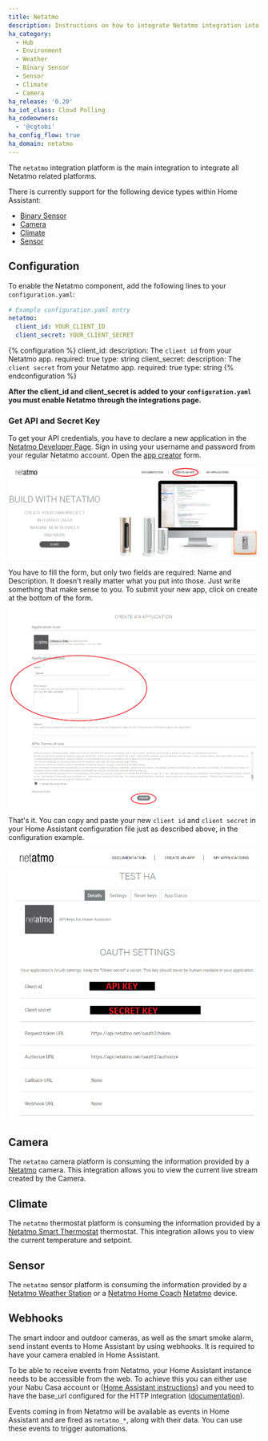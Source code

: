 ```yaml
---
title: Netatmo
description: Instructions on how to integrate Netatmo integration into Home Assistant.
ha_category:
  - Hub
  - Environment
  - Weather
  - Binary Sensor
  - Sensor
  - Climate
  - Camera
ha_release: '0.20'
ha_iot_class: Cloud Polling
ha_codeowners:
  - '@cgtobi'
ha_config_flow: true
ha_domain: netatmo
---
```


The `netatmo` integration platform is the main integration to integrate all Netatmo related platforms.

There is currently support for the following device types within Home Assistant:

- [Binary Sensor](#binary-sensor)
- [Camera](#camera)
- [Climate](#climate)
- [Sensor](#sensor)

## Configuration

To enable the Netatmo component, add the following lines to your `configuration.yaml`:

```yaml
# Example configuration.yaml entry
netatmo:
  client_id: YOUR_CLIENT_ID
  client_secret: YOUR_CLIENT_SECRET
```

{% configuration %}
client_id:
  description: The `client id` from your Netatmo app.
  required: true
  type: string
client_secret:
  description: The `client secret` from your Netatmo app.
  required: true
  type: string
{% endconfiguration %}

**After the client_id and client_secret is added to your `configuration.yaml` you must enable Netatmo through the integrations page.**

### Get API and Secret Key

To get your API credentials, you have to declare a new application in the [Netatmo Developer Page](https://dev.netatmo.com/). Sign in using your username and password from your regular Netatmo account.
Open the [app creator](https://dev.netatmo.com/apps/createanapp#form) form.

<p class='img'>
<img src='/images/screenshots/netatmo_create.png' />
</p>
You have to fill the form, but only two fields are required: Name and Description. It doesn't really matter what you put into those. Just write something that make sense to you. To submit your new app, click on create at the bottom of the form.

<p class='img'>
<img src='/images/screenshots/netatmo_app.png' />
</p>

That's it. You can copy and paste your new `client id` and `client secret` in your Home Assistant configuration file just as described above, in the configuration example.

<p class='img'>
<img src='/images/screenshots/netatmo_api.png' />
</p>

## Camera

The `netatmo` camera platform is consuming the information provided by a [Netatmo](https://www.netatmo.com) camera. This integration allows you to view the current live stream created by the Camera.

## Climate

The `netatmo` thermostat platform is consuming the information provided by a [Netatmo Smart Thermostat](https://www.netatmo.com/product/energy/thermostat) thermostat. This integration allows you to view the current temperature and setpoint.

## Sensor

The `netatmo` sensor platform is consuming the information provided by a [Netatmo Weather Station](https://www.netatmo.com/en-us/weather/weatherstation) or a
[Netatmo Home Coach](https://www.netatmo.com/en-us/aircare/homecoach) [Netatmo](https://www.netatmo.com) device.

## Webhooks

The smart indoor and outdoor cameras, as well as the smart smoke alarm, send instant events to Home Assistant by using webhooks. It is required to have your camera enabled in Home Assistant.

To be able to receive events from Netatmo, your Home Assistant instance needs to be accessible from the web. To achieve this you can either use your Nabu Casa account or ([Home Assistant instructions](/addons/duckdns/)) and you need to have the base_url configured for the HTTP integration ([documentation](/integrations/http/#base_url)).

Events coming in from Netatmo will be available as events in Home Assistant and are fired as `netatmo_*`, along with their data. You can use these events to trigger automations.
